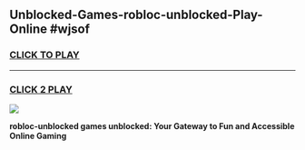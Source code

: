 
## Unblocked-Games-robloc-unblocked-Play-Online #wjsof
<h3>
<a href="https://news.freeplayer.one?title=robloc-unblocked&ref=3">CLICK TO PLAY</a></h3>
<hr>

<h3>
<a href="https://news.freeplayer.one?title=robloc-unblocked&ref=3">CLICK 2 PLAY</a>
  
</h3>

<a href="https://news.freeplayer.one?title=robloc-unblocked&ref=3"><img src="https://clearcache.store/games.png"></a>


**robloc-unblocked games unblocked: Your Gateway to Fun and Accessible Online Gaming**
